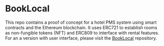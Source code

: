 # BookLocal
This repo contains a proof of concept for a hotel PMS system using smart contracts and the Ethereum blockchain. It uses ERC721 to establish rooms as non-fungible tokens (NFT) and ERC809 to interface with rental features. For an a version with user interface, please visit the [BookLocal](https://github.com/BookLocal/EthMemphis) repository. 
